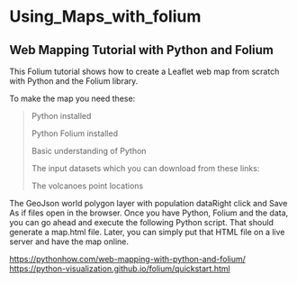 # Using_Maps_with_folium

## Web Mapping Tutorial with Python and Folium
This Folium tutorial shows how to create a Leaflet web map from scratch with Python and the Folium library. 

To make the map you need these:

>Python installed
>
>Python Folium installed
>
>Basic understanding of Python
>
>The input datasets which you can download from these links:
>
>The volcanoes point locations

The GeoJson world polygon layer with population dataRight click and Save As if files open in the browser.
Once you have Python, Folium and the data, you can go ahead and execute the following Python script. That should generate a map.html file. Later, you can simply put that HTML file on a live server and have the map online.


https://pythonhow.com/web-mapping-with-python-and-folium/
https://python-visualization.github.io/folium/quickstart.html

